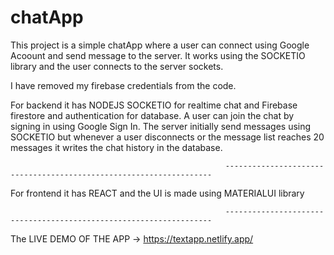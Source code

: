 # chatApp
This project is a simple chatApp where a user can connect using Google Acoount and send message to the server.
It works using the SOCKETIO library and the user connects to the server sockets.

I have removed my firebase credentials from the code.

For backend it has NODEJS SOCKETIO for realtime chat and Firebase firestore and authentication for database.
  A user can join the chat by signing in using Google Sign In.
  The server initially send messages using SOCKETIO but whenever a user disconnects or the message list reaches 20 messages it writes the chat history in the database.
  
                                                    -------------------------------------------------------------------
                                                    
For frontend it has REACT and the UI is made using MATERIALUI library

                                                    -------------------------------------------------------------------

The LIVE DEMO OF THE APP -> https://textapp.netlify.app/
